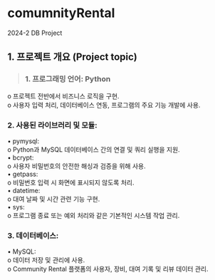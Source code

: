 # comumnityRental
2024-2 DB Project

## 1. 프로젝트 개요 (Project topic)
> ### 1. 프로그래밍 언어: Python
o	프로젝트 전반에서 비즈니스 로직을 구현.  
o	사용자 입력 처리, 데이터베이스 연동, 프로그램의 주요 기능 개발에 사용.
### 2. 사용된 라이브러리 및 모듈:
•	pymysql:  
  o	Python과 MySQL 데이터베이스 간의 연결 및 쿼리 실행을 지원.  
•	bcrypt:  
  o	사용자 비밀번호의 안전한 해싱과 검증을 위해 사용.  
•	getpass:  
  o	비밀번호 입력 시 화면에 표시되지 않도록 처리.  
•	datetime:  
  o	대여 날짜 및 시간 관련 기능 구현.  
•	sys:  
  o	프로그램 종료 또는 예외 처리와 같은 기본적인 시스템 작업 관리.  
### 3. 데이터베이스:
•	MySQL:  
  o	데이터 저장 및 관리에 사용.  
  o	Community Rental 플랫폼의 사용자, 장비, 대여 기록 및 리뷰 데이터 관리.  
